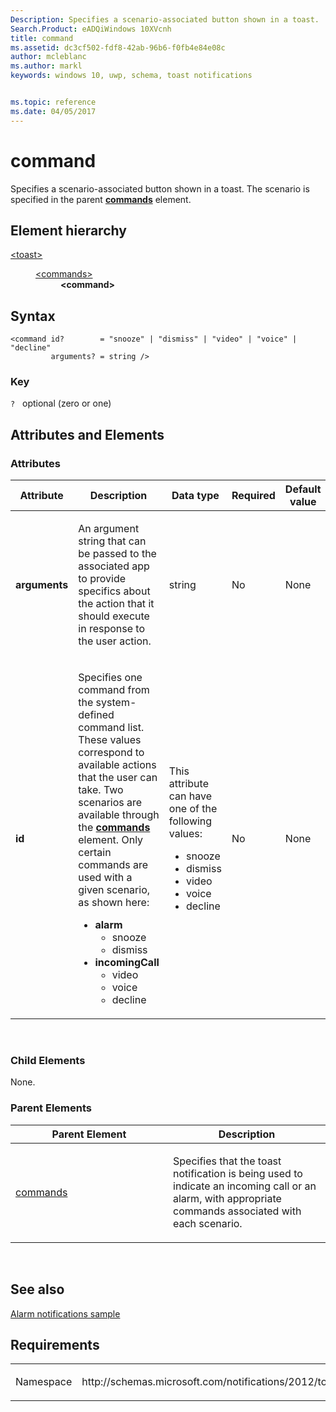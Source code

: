 ```yaml
---
Description: Specifies a scenario-associated button shown in a toast. 
Search.Product: eADQiWindows 10XVcnh
title: command
ms.assetid: dc3cf502-fdf8-42ab-96b6-f0fb4e84e08c
author: mcleblanc
ms.author: markl
keywords: windows 10, uwp, schema, toast notifications


ms.topic: reference
ms.date: 04/05/2017
---
```


# command




Specifies a scenario-associated button shown in a toast. The scenario is specified in the parent [**commands**](element-commands.md) element.

## Element hierarchy

<dl>
<dt><a href="element-toast.md">&lt;toast&gt;</a></dt>
<dd>
<dl>
<dt><a href="element-commands.md">&lt;commands&gt;</a></dt>
<dd><b>&lt;command&gt;</b></dd>
</dl>
</dd>
</dl>

## Syntax

``` syntax
<command id?        = "snooze" | "dismiss" | "video" | "voice" | "decline"
         arguments? = string />
```

### Key

`?`   optional (zero or one)

## Attributes and Elements


### Attributes

<table>
<colgroup>
<col width="20%" />
<col width="20%" />
<col width="20%" />
<col width="20%" />
<col width="20%" />
</colgroup>
<thead>
<tr class="header">
<th>Attribute</th>
<th>Description</th>
<th>Data type</th>
<th>Required</th>
<th>Default value</th>
</tr>
</thead>
<tbody>
<tr class="odd">
<td><strong>arguments</strong></td>
<td><p>An argument string that can be passed to the associated app to provide specifics about the action that it should execute in response to the user action.</p></td>
<td>string</td>
<td>No</td>
<td>None</td>
</tr>
<tr class="even">
<td><strong>id</strong></td>
<td><p>Specifies one command from the system-defined command list. These values correspond to available actions that the user can take. Two scenarios are available through the <a href="element-commands.md"><strong>commands</strong></a>  element. Only certain commands are used with a given scenario, as shown here:</p>
<ul>
<li><strong>alarm</strong>
<ul>
<li>snooze</li>
<li>dismiss</li>
</ul></li>
<li><strong>incomingCall</strong>
<ul>
<li>video</li>
<li>voice</li>
<li>decline</li>
</ul></li>
</ul></td>
<td><p>This attribute can have one of the following values:</p>
<ul>
<li>snooze</li>
<li>dismiss</li>
<li>video</li>
<li>voice</li>
<li>decline</li>
</ul></td>
<td>No</td>
<td>None</td>
</tr>
</tbody>
</table>

 

### Child Elements

None.

### Parent Elements

<table>
<colgroup>
<col width="50%" />
<col width="50%" />
</colgroup>
<thead>
<tr class="header">
<th>Parent Element</th>
<th>Description</th>
</tr>
</thead>
<tbody>
<tr class="odd">
<td><a href="element-commands.md">commands</a> </td>
<td><p>Specifies that the toast notification is being used to indicate an incoming call or an alarm, with appropriate commands associated with each scenario.</p></td>
</tr>
</tbody>
</table>

 

## See also


[Alarm notifications sample](https://go.microsoft.com/fwlink/p/?linkid=310148)

## Requirements

<table>
<colgroup>
<col width="50%" />
<col width="50%" />
</colgroup>
<tbody>
<tr class="odd">
<td><p>Namespace</p></td>
<td><p>http://schemas.microsoft.com/notifications/2012/toast.xsd</p></td>
</tr>
</tbody>
</table>

 

 



